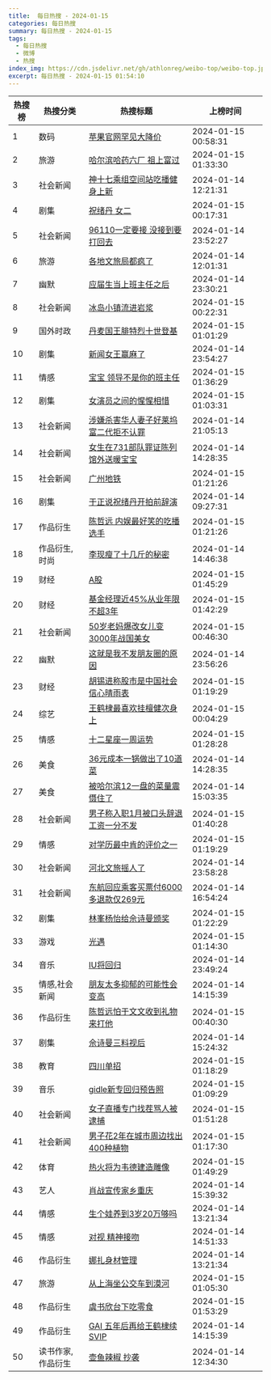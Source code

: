 ```yaml
---
title:  每日热搜 - 2024-01-15
categories: 每日热搜
summary: 每日热搜 - 2024-01-15
tags:
  - 每日热搜
  - 微博
  - 热搜
index_img: https://cdn.jsdelivr.net/gh/athlonreg/weibo-top/weibo-top.jpeg
excerpt: 每日热搜 - 2024-01-15 01:54:10
---
```


| 热搜榜 | 热搜分类 | 热搜标题 | 上榜时间 |
| --- | --- | --- | --- |
| 1 | 数码 | [苹果官网罕见大降价](https://s.weibo.com/weibo%3Fq%3D%2523%E8%8B%B9%E6%9E%9C%E5%AE%98%E7%BD%91%E7%BD%95%E8%A7%81%E5%A4%A7%E9%99%8D%E4%BB%B7%2523) | 2024-01-15 00:58:31 | 
| 2 | 旅游 | [哈尔滨哈药六厂 祖上富过](https://s.weibo.com/weibo%3Fq%3D%2523%E5%93%88%E5%B0%94%E6%BB%A8%E5%93%88%E8%8D%AF%E5%85%AD%E5%8E%82%20%E7%A5%96%E4%B8%8A%E5%AF%8C%E8%BF%87%2523) | 2024-01-15 01:33:30 | 
| 3 | 社会新闻 | [神十七乘组空间站吃播健身上新](https://s.weibo.com/weibo%3Fq%3D%2523%E7%A5%9E%E5%8D%81%E4%B8%83%E4%B9%98%E7%BB%84%E7%A9%BA%E9%97%B4%E7%AB%99%E5%90%83%E6%92%AD%E5%81%A5%E8%BA%AB%E4%B8%8A%E6%96%B0%2523) | 2024-01-14 12:21:31 | 
| 4 | 剧集 | [祝绪丹 女二](https://s.weibo.com/weibo%3Fq%3D%2523%E7%A5%9D%E7%BB%AA%E4%B8%B9%20%E5%A5%B3%E4%BA%8C%2523) | 2024-01-15 00:17:31 | 
| 5 | 社会新闻 | [96110一定要接 没接到要打回去](https://s.weibo.com/weibo%3Fq%3D%252396110%E4%B8%80%E5%AE%9A%E8%A6%81%E6%8E%A5%20%E6%B2%A1%E6%8E%A5%E5%88%B0%E8%A6%81%E6%89%93%E5%9B%9E%E5%8E%BB%2523) | 2024-01-14 23:52:27 | 
| 6 | 旅游 | [各地文旅局都疯了](https://s.weibo.com/weibo%3Fq%3D%2523%E5%90%84%E5%9C%B0%E6%96%87%E6%97%85%E5%B1%80%E9%83%BD%E7%96%AF%E4%BA%86%2523) | 2024-01-14 12:01:31 | 
| 7 | 幽默 | [应届生当上班主任之后](https://s.weibo.com/weibo%3Fq%3D%2523%E5%BA%94%E5%B1%8A%E7%94%9F%E5%BD%93%E4%B8%8A%E7%8F%AD%E4%B8%BB%E4%BB%BB%E4%B9%8B%E5%90%8E%2523) | 2024-01-14 23:30:21 | 
| 8 | 社会新闻 | [冰岛小镇流进岩浆](https://s.weibo.com/weibo%3Fq%3D%2523%E5%86%B0%E5%B2%9B%E5%B0%8F%E9%95%87%E6%B5%81%E8%BF%9B%E5%B2%A9%E6%B5%86%2523) | 2024-01-15 00:22:31 | 
| 9 | 国外时政 | [丹麦国王腓特烈十世登基](https://s.weibo.com/weibo%3Fq%3D%2523%E4%B8%B9%E9%BA%A6%E5%9B%BD%E7%8E%8B%E8%85%93%E7%89%B9%E7%83%88%E5%8D%81%E4%B8%96%E7%99%BB%E5%9F%BA%2523) | 2024-01-15 01:01:29 | 
| 10 | 剧集 | [新闻女王赢麻了](https://s.weibo.com/weibo%3Fq%3D%2523%E6%96%B0%E9%97%BB%E5%A5%B3%E7%8E%8B%E8%B5%A2%E9%BA%BB%E4%BA%86%2523) | 2024-01-14 23:54:27 | 
| 11 | 情感 | [宝宝 领导不是你的班主任](https://s.weibo.com/weibo%3Fq%3D%2523%E5%AE%9D%E5%AE%9D%20%E9%A2%86%E5%AF%BC%E4%B8%8D%E6%98%AF%E4%BD%A0%E7%9A%84%E7%8F%AD%E4%B8%BB%E4%BB%BB%2523) | 2024-01-15 01:36:29 | 
| 12 | 剧集 | [女演员之间的惺惺相惜](https://s.weibo.com/weibo%3Fq%3D%2523%E5%A5%B3%E6%BC%94%E5%91%98%E4%B9%8B%E9%97%B4%E7%9A%84%E6%83%BA%E6%83%BA%E7%9B%B8%E6%83%9C%2523) | 2024-01-15 01:03:31 | 
| 13 | 社会新闻 | [涉嫌杀害华人妻子好莱坞富二代拒不认罪](https://s.weibo.com/weibo%3Fq%3D%2523%E6%B6%89%E5%AB%8C%E6%9D%80%E5%AE%B3%E5%8D%8E%E4%BA%BA%E5%A6%BB%E5%AD%90%E5%A5%BD%E8%8E%B1%E5%9D%9E%E5%AF%8C%E4%BA%8C%E4%BB%A3%E6%8B%92%E4%B8%8D%E8%AE%A4%E7%BD%AA%2523) | 2024-01-14 21:05:13 | 
| 14 | 社会新闻 | [女生在731部队罪证陈列馆外送暖宝宝](https://s.weibo.com/weibo%3Fq%3D%2523%E5%A5%B3%E7%94%9F%E5%9C%A8731%E9%83%A8%E9%98%9F%E7%BD%AA%E8%AF%81%E9%99%88%E5%88%97%E9%A6%86%E5%A4%96%E9%80%81%E6%9A%96%E5%AE%9D%E5%AE%9D%2523) | 2024-01-14 14:28:35 | 
| 15 | 社会新闻 | [广州地铁](https://s.weibo.com/weibo%3Fq%3D%2523%E5%B9%BF%E5%B7%9E%E5%9C%B0%E9%93%81%2523) | 2024-01-15 01:21:26 | 
| 16 | 剧集 | [于正说祝绪丹开拍前辞演](https://s.weibo.com/weibo%3Fq%3D%2523%E4%BA%8E%E6%AD%A3%E8%AF%B4%E7%A5%9D%E7%BB%AA%E4%B8%B9%E5%BC%80%E6%8B%8D%E5%89%8D%E8%BE%9E%E6%BC%94%2523) | 2024-01-14 09:27:31 | 
| 17 | 作品衍生 | [陈哲远 内娱最好笑的吃播选手](https://s.weibo.com/weibo%3Fq%3D%2523%E9%99%88%E5%93%B2%E8%BF%9C%20%E5%86%85%E5%A8%B1%E6%9C%80%E5%A5%BD%E7%AC%91%E7%9A%84%E5%90%83%E6%92%AD%E9%80%89%E6%89%8B%2523) | 2024-01-15 01:21:26 | 
| 18 | 作品衍生,时尚 | [李现瘦了十几斤的秘密](https://s.weibo.com/weibo%3Fq%3D%2523%E6%9D%8E%E7%8E%B0%E7%98%A6%E4%BA%86%E5%8D%81%E5%87%A0%E6%96%A4%E7%9A%84%E7%A7%98%E5%AF%86%2523) | 2024-01-14 14:46:38 | 
| 19 | 财经 | [A股](https://s.weibo.com/weibo%3Fq%3D%2523A%E8%82%A1%2523) | 2024-01-15 01:45:29 | 
| 20 | 财经 | [基金经理近45%从业年限不超3年](https://s.weibo.com/weibo%3Fq%3D%2523%E5%9F%BA%E9%87%91%E7%BB%8F%E7%90%86%E8%BF%9145%25%E4%BB%8E%E4%B8%9A%E5%B9%B4%E9%99%90%E4%B8%8D%E8%B6%853%E5%B9%B4%2523) | 2024-01-15 01:42:29 | 
| 21 | 社会新闻 | [50岁老妈爆改女儿变3000年战国美女](https://s.weibo.com/weibo%3Fq%3D%252350%E5%B2%81%E8%80%81%E5%A6%88%E7%88%86%E6%94%B9%E5%A5%B3%E5%84%BF%E5%8F%983000%E5%B9%B4%E6%88%98%E5%9B%BD%E7%BE%8E%E5%A5%B3%2523) | 2024-01-15 00:46:30 | 
| 22 | 幽默 | [这就是我不发朋友圈的原因](https://s.weibo.com/weibo%3Fq%3D%2523%E8%BF%99%E5%B0%B1%E6%98%AF%E6%88%91%E4%B8%8D%E5%8F%91%E6%9C%8B%E5%8F%8B%E5%9C%88%E7%9A%84%E5%8E%9F%E5%9B%A0%2523) | 2024-01-14 23:56:26 | 
| 23 | 财经 | [胡锡进称股市是中国社会信心晴雨表](https://s.weibo.com/weibo%3Fq%3D%2523%E8%83%A1%E9%94%A1%E8%BF%9B%E7%A7%B0%E8%82%A1%E5%B8%82%E6%98%AF%E4%B8%AD%E5%9B%BD%E7%A4%BE%E4%BC%9A%E4%BF%A1%E5%BF%83%E6%99%B4%E9%9B%A8%E8%A1%A8%2523) | 2024-01-15 01:19:29 | 
| 24 | 综艺 | [王鹤棣最喜欢挂檀健次身上](https://s.weibo.com/weibo%3Fq%3D%2523%E7%8E%8B%E9%B9%A4%E6%A3%A3%E6%9C%80%E5%96%9C%E6%AC%A2%E6%8C%82%E6%AA%80%E5%81%A5%E6%AC%A1%E8%BA%AB%E4%B8%8A%2523) | 2024-01-15 00:04:29 | 
| 25 | 情感 | [十二星座一周运势](https://s.weibo.com/weibo%3Fq%3D%2523%E5%8D%81%E4%BA%8C%E6%98%9F%E5%BA%A7%E4%B8%80%E5%91%A8%E8%BF%90%E5%8A%BF%2523) | 2024-01-15 01:28:28 | 
| 26 | 美食 | [36元成本一锅做出了10道菜](https://s.weibo.com/weibo%3Fq%3D%252336%E5%85%83%E6%88%90%E6%9C%AC%E4%B8%80%E9%94%85%E5%81%9A%E5%87%BA%E4%BA%8610%E9%81%93%E8%8F%9C%2523) | 2024-01-14 14:28:35 | 
| 27 | 美食 | [被哈尔滨12一盘的菜量震慑住了](https://s.weibo.com/weibo%3Fq%3D%2523%E8%A2%AB%E5%93%88%E5%B0%94%E6%BB%A812%E4%B8%80%E7%9B%98%E7%9A%84%E8%8F%9C%E9%87%8F%E9%9C%87%E6%85%91%E4%BD%8F%E4%BA%86%2523) | 2024-01-14 15:03:35 | 
| 28 | 社会新闻 | [男子称入职1月被口头辞退工资一分不发](https://s.weibo.com/weibo%3Fq%3D%2523%E7%94%B7%E5%AD%90%E7%A7%B0%E5%85%A5%E8%81%8C1%E6%9C%88%E8%A2%AB%E5%8F%A3%E5%A4%B4%E8%BE%9E%E9%80%80%E5%B7%A5%E8%B5%84%E4%B8%80%E5%88%86%E4%B8%8D%E5%8F%91%2523) | 2024-01-15 01:40:28 | 
| 29 | 情感 | [对学历最中肯的评价之一](https://s.weibo.com/weibo%3Fq%3D%2523%E5%AF%B9%E5%AD%A6%E5%8E%86%E6%9C%80%E4%B8%AD%E8%82%AF%E7%9A%84%E8%AF%84%E4%BB%B7%E4%B9%8B%E4%B8%80%2523) | 2024-01-15 01:19:29 | 
| 30 | 社会新闻 | [河北文旅摇人了](https://s.weibo.com/weibo%3Fq%3D%2523%E6%B2%B3%E5%8C%97%E6%96%87%E6%97%85%E6%91%87%E4%BA%BA%E4%BA%86%2523) | 2024-01-14 23:58:28 | 
| 31 | 社会新闻 | [东航回应乘客买票付6000多退款仅269元](https://s.weibo.com/weibo%3Fq%3D%2523%E4%B8%9C%E8%88%AA%E5%9B%9E%E5%BA%94%E4%B9%98%E5%AE%A2%E4%B9%B0%E7%A5%A8%E4%BB%986000%E5%A4%9A%E9%80%80%E6%AC%BE%E4%BB%85269%E5%85%83%2523) | 2024-01-14 16:54:24 | 
| 32 | 剧集 | [林峯杨怡给佘诗曼颁奖](https://s.weibo.com/weibo%3Fq%3D%2523%E6%9E%97%E5%B3%AF%E6%9D%A8%E6%80%A1%E7%BB%99%E4%BD%98%E8%AF%97%E6%9B%BC%E9%A2%81%E5%A5%96%2523) | 2024-01-15 01:22:29 | 
| 33 | 游戏 | [光遇](https://s.weibo.com/weibo%3Fq%3D%2523%E5%85%89%E9%81%87%2523) | 2024-01-15 01:14:30 | 
| 34 | 音乐 | [IU将回归](https://s.weibo.com/weibo%3Fq%3D%2523IU%E5%B0%86%E5%9B%9E%E5%BD%92%2523) | 2024-01-14 23:49:24 | 
| 35 | 情感,社会新闻 | [朋友太多抑郁的可能性会变高](https://s.weibo.com/weibo%3Fq%3D%2523%E6%9C%8B%E5%8F%8B%E5%A4%AA%E5%A4%9A%E6%8A%91%E9%83%81%E7%9A%84%E5%8F%AF%E8%83%BD%E6%80%A7%E4%BC%9A%E5%8F%98%E9%AB%98%2523) | 2024-01-14 14:15:39 | 
| 36 | 作品衍生 | [陈哲远怕于文文收到礼物来打他](https://s.weibo.com/weibo%3Fq%3D%2523%E9%99%88%E5%93%B2%E8%BF%9C%E6%80%95%E4%BA%8E%E6%96%87%E6%96%87%E6%94%B6%E5%88%B0%E7%A4%BC%E7%89%A9%E6%9D%A5%E6%89%93%E4%BB%96%2523) | 2024-01-15 00:40:30 | 
| 37 | 剧集 | [佘诗曼三料视后](https://s.weibo.com/weibo%3Fq%3D%2523%E4%BD%98%E8%AF%97%E6%9B%BC%E4%B8%89%E6%96%99%E8%A7%86%E5%90%8E%2523) | 2024-01-14 15:24:32 | 
| 38 | 教育 | [四川单招](https://s.weibo.com/weibo%3Fq%3D%2523%E5%9B%9B%E5%B7%9D%E5%8D%95%E6%8B%9B%2523) | 2024-01-15 01:18:29 | 
| 39 | 音乐 | [gidle新专回归预告照](https://s.weibo.com/weibo%3Fq%3D%2523gidle%E6%96%B0%E4%B8%93%E5%9B%9E%E5%BD%92%E9%A2%84%E5%91%8A%E7%85%A7%2523) | 2024-01-15 01:09:29 | 
| 40 | 社会新闻 | [女子直播专门找茬骂人被逮捕](https://s.weibo.com/weibo%3Fq%3D%2523%E5%A5%B3%E5%AD%90%E7%9B%B4%E6%92%AD%E4%B8%93%E9%97%A8%E6%89%BE%E8%8C%AC%E9%AA%82%E4%BA%BA%E8%A2%AB%E9%80%AE%E6%8D%95%2523) | 2024-01-15 01:51:28 | 
| 41 | 社会新闻 | [男子花2年在城市周边找出400种植物](https://s.weibo.com/weibo%3Fq%3D%2523%E7%94%B7%E5%AD%90%E8%8A%B12%E5%B9%B4%E5%9C%A8%E5%9F%8E%E5%B8%82%E5%91%A8%E8%BE%B9%E6%89%BE%E5%87%BA400%E7%A7%8D%E6%A4%8D%E7%89%A9%2523) | 2024-01-15 01:17:30 | 
| 42 | 体育 | [热火将为韦德建造雕像](https://s.weibo.com/weibo%3Fq%3D%2523%E7%83%AD%E7%81%AB%E5%B0%86%E4%B8%BA%E9%9F%A6%E5%BE%B7%E5%BB%BA%E9%80%A0%E9%9B%95%E5%83%8F%2523) | 2024-01-15 01:49:29 | 
| 43 | 艺人 | [肖战宣传家乡重庆](https://s.weibo.com/weibo%3Fq%3D%2523%E8%82%96%E6%88%98%E5%AE%A3%E4%BC%A0%E5%AE%B6%E4%B9%A1%E9%87%8D%E5%BA%86%2523) | 2024-01-14 15:39:32 | 
| 44 | 情感 | [生个娃养到3岁20万够吗](https://s.weibo.com/weibo%3Fq%3D%2523%E7%94%9F%E4%B8%AA%E5%A8%83%E5%85%BB%E5%88%B03%E5%B2%8120%E4%B8%87%E5%A4%9F%E5%90%97%2523) | 2024-01-14 13:21:34 | 
| 45 | 情感 | [对视 精神接吻](https://s.weibo.com/weibo%3Fq%3D%2523%E5%AF%B9%E8%A7%86%20%E7%B2%BE%E7%A5%9E%E6%8E%A5%E5%90%BB%2523) | 2024-01-14 14:51:33 | 
| 46 | 作品衍生 | [娜扎身材管理](https://s.weibo.com/weibo%3Fq%3D%2523%E5%A8%9C%E6%89%8E%E8%BA%AB%E6%9D%90%E7%AE%A1%E7%90%86%2523) | 2024-01-14 13:21:34 | 
| 47 | 旅游 | [从上海坐公交车到漠河](https://s.weibo.com/weibo%3Fq%3D%2523%E4%BB%8E%E4%B8%8A%E6%B5%B7%E5%9D%90%E5%85%AC%E4%BA%A4%E8%BD%A6%E5%88%B0%E6%BC%A0%E6%B2%B3%2523) | 2024-01-15 01:05:30 | 
| 48 | 作品衍生 | [虞书欣台下吃零食](https://s.weibo.com/weibo%3Fq%3D%2523%E8%99%9E%E4%B9%A6%E6%AC%A3%E5%8F%B0%E4%B8%8B%E5%90%83%E9%9B%B6%E9%A3%9F%2523) | 2024-01-15 01:53:29 | 
| 49 | 作品衍生 | [GAI 五年后再给王鹤棣续SVIP](https://s.weibo.com/weibo%3Fq%3D%2523GAI%20%E4%BA%94%E5%B9%B4%E5%90%8E%E5%86%8D%E7%BB%99%E7%8E%8B%E9%B9%A4%E6%A3%A3%E7%BB%ADSVIP%2523) | 2024-01-14 14:15:39 | 
| 50 | 读书作家,作品衍生 | [壶鱼辣椒 抄袭](https://s.weibo.com/weibo%3Fq%3D%2523%E5%A3%B6%E9%B1%BC%E8%BE%A3%E6%A4%92%20%E6%8A%84%E8%A2%AD%2523) | 2024-01-14 12:34:30 | 
